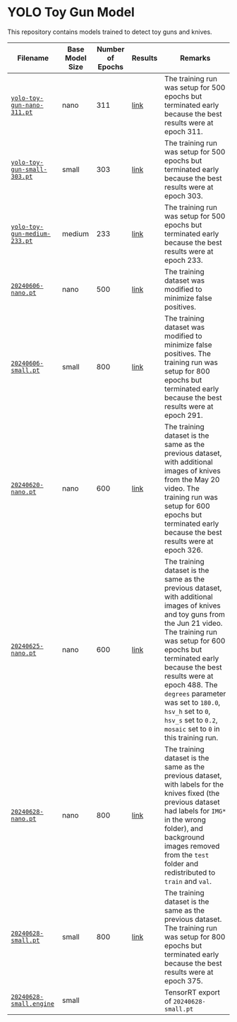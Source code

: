 # YOLO Toy Gun Model

This repository contains models trained to detect toy guns and knives.

|Filename|Base Model Size|Number of Epochs|Results|Remarks|
|---|---|---|---|---|
|[`yolo-toy-gun-nano-311.pt`](weights/yolo-toy-gun-nano-311.pt)|nano|311|[link](images/yolo-toy-gun-nano-311-results.png)|The training run was setup for 500 epochs but terminated early because the best results were at epoch 311.|
|[`yolo-toy-gun-small-303.pt`](weights/yolo-toy-gun-small-303.pt)|small|303|[link](images/yolo-toy-gun-small-303-results.png)|The training run was setup for 500 epochs but terminated early because the best results were at epoch 303.|
|[`yolo-toy-gun-medium-233.pt`](weights/yolo-toy-gun-medium-233.pt)|medium|233|[link](images/yolo-toy-gun-medium-233-results.png)|The training run was setup for 500 epochs but terminated early because the best results were at epoch 233.|
|[`20240606-nano.pt`](weights/20240606-nano.pt)|nano|500|[link](images/20240606-nano-results.png)|The training dataset was modified to minimize false positives.|
|[`20240606-small.pt`](weights/20240606-small.pt)|small|800|[link](images/20240606-small-results.png)|The training dataset was modified to minimize false positives. The training run was setup for 800 epochs but terminated early because the best results were at epoch 291.|
|[`20240620-nano.pt`](weights/20240620-nano.pt)|nano|600|[link](images/20240620-nano-results.png)|The training dataset is the same as the previous dataset, with additional images of knives from the May 20 video. The training run was setup for 600 epochs but terminated early because the best results were at epoch 326.|
|[`20240625-nano.pt`](weights/20240625-nano.pt)|nano|600|[link](images/20240625-nano-results.png)|The training dataset is the same as the previous dataset, with additional images of knives and toy guns from the Jun 21 video. The training run was setup for 600 epochs but terminated early because the best results were at epoch 488. The `degrees` parameter was set to `180.0`, `hsv_h` set to `0`, `hsv_s` set to `0.2`, `mosaic` set to `0` in this training run.|
|[`20240628-nano.pt`](weights/20240628-nano.pt)|nano|800|[link](images/20240628-nano-results.png)|The training dataset is the same as the previous dataset, with labels for the knives fixed (the previous dataset had labels for `IMG*` in the wrong folder), and background images removed from the `test` folder and redistributed to `train` and `val`.|
|[`20240628-small.pt`](weights/20240628-small.pt)|small|800|[link](images/20240628-small-results.png)|The training dataset is the same as the previous dataset. The training run was setup for 800 epochs but terminated early because the best results were at epoch 375.|
|[`20240628-small.engine`](weights/20240628-small.engine)|small|||TensorRT export of `20240628-small.pt`|
